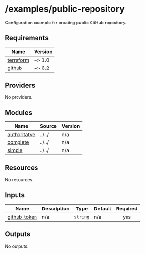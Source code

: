 # /examples/public-repository

Configuration example for creating public GitHub repository.

<!-- BEGIN_TF_DOCS -->
## Requirements

| Name | Version |
|------|---------|
| <a name="requirement_terraform"></a> [terraform](#requirement\_terraform) | ~> 1.0 |
| <a name="requirement_github"></a> [github](#requirement\_github) | ~> 6.2 |

## Providers

No providers.

## Modules

| Name | Source | Version |
|------|--------|---------|
| <a name="module_authoritatve"></a> [authoritatve](#module\_authoritatve) | ../../ | n/a |
| <a name="module_complete"></a> [complete](#module\_complete) | ../../ | n/a |
| <a name="module_simple"></a> [simple](#module\_simple) | ../../ | n/a |

## Resources

No resources.

## Inputs

| Name | Description | Type | Default | Required |
|------|-------------|------|---------|:--------:|
| <a name="input_github_token"></a> [github\_token](#input\_github\_token) | n/a | `string` | n/a | yes |

## Outputs

No outputs.
<!-- END_TF_DOCS -->
